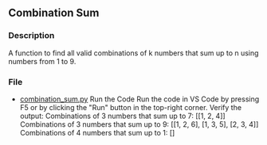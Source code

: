 ## Combination Sum

### Description
A function to find all valid combinations of k numbers that sum up to n using numbers from 1 to 9.

### File
- [combination_sum.py](combination_sum.py)
Run the Code
Run the code in VS Code by pressing F5 or by clicking the "Run" button in the top-right corner.
Verify the output:
Combinations of 3 numbers that sum up to 7: [[1, 2, 4]]
Combinations of 3 numbers that sum up to 9: [[1, 2, 6], [1, 3, 5], [2, 3, 4]]
Combinations of 4 numbers that sum up to 1: []
